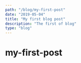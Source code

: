 ```yaml
---
path: "/blog/my-first-post"
date: "2019-05-04"
title: "My first blog post"
description: "The first of blog"
type: "blog"
---
```


# my-first-post